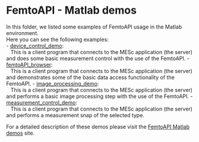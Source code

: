 # FemtoAPI - Matlab demos

In this folder, we listed some examples of FemtoAPI usage in the Matlab environment.  
Here you can see the following examples:  
	- [device_control_demo](https://github.com/Femtonics/FemtoAPI/blob/main/Matlab/+femtoAPI/examples/demos/device_control_demo):  
	&nbsp;&nbsp;&nbsp;This is a client program that connects to the MESc application (the server) and does some basic measurement control with the use of the FemtoAPI.
	- [femtoAPI_browser](https://github.com/Femtonics/FemtoAPI/blob/main/Matlab/+femtoAPI/examples/demos/femtoAPI_browser):  
	&nbsp;&nbsp;&nbsp;This is a client program that connects to the MESc application (the server) and demonstrates some of the basic data access functionality of the FemtoAPI.
	- [image_processing_demo](https://github.com/Femtonics/FemtoAPI/blob/main/Matlab/+femtoAPI/examples/demos/image_processing_demo):  
	&nbsp;&nbsp;&nbsp;This is a client program that connects to the MESc application (the server) and performs a basic image processing step with the use of the FemtoAPI.
	- [measurement_control_demo](https://github.com/Femtonics/FemtoAPI/blob/main/Matlab/+femtoAPI/examples/demos/measurement_control_demo):  
	&nbsp;&nbsp;&nbsp;This is a client program that connects to the MESc application (the server) and performs a measurement snap of the selected type. 
	
For a detailed description of these demos please visit the [FemtoAPI Matlab demos](https://femtonics.atlassian.net/wiki/spaces/API2/pages/1448161762/FemtoAPI+Matlab+demos) site.  